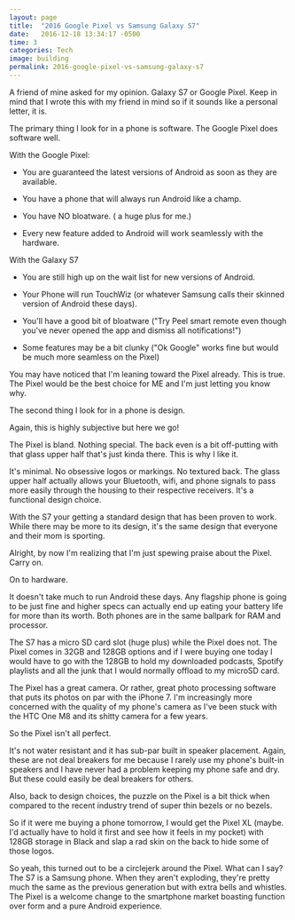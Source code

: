 ```yaml
---
layout: page
title:  "2016 Google Pixel vs Samsung Galaxy S7"
date:   2016-12-18 13:34:17 -0500
time: 3
categories: Tech
image: building
permalink: 2016-google-pixel-vs-samsung-galaxy-s7
---
```


A friend of mine asked for my opinion. Galaxy S7 or Google Pixel. Keep in mind that I wrote this with my friend in mind so if it sounds like a personal letter, it is.

The primary thing I look for in a phone is software. The Google Pixel does software well.

With the Google Pixel:

- You are guaranteed the latest versions of Android as soon as they are available.

- You have a phone that will always run Android like a champ.

- You have NO bloatware. ( a huge plus for me.)
  
- Every new feature added to Android will work seamlessly with the hardware.

With the Galaxy S7

- You are still high up on the wait list for new versions of Android.

- Your Phone will run TouchWiz (or whatever Samsung calls their skinned version of Android these days).

- You'll have a good bit of bloatware ("Try Peel smart remote even though you've never opened the app and dismiss all notifications!")

- Some features may be a bit clunky ("Ok Google" works fine but would be much more seamless on the Pixel)

You may have noticed that I'm leaning toward the Pixel already. This is true. The Pixel would be the best choice for ME and I'm just letting you know why.

The second thing I look for in a phone is design.

Again, this is highly subjective but here we go!

The Pixel is bland. Nothing special. The back even is a bit off-putting with that glass upper half that's just kinda there. This is why I like it.

It's minimal. No obsessive logos or markings. No textured back. The glass upper half actually allows your Bluetooth, wifi, and phone signals to pass more easily through the housing to their respective receivers. It's a functional design choice.

With the S7 your getting a standard design that has been proven to work. While there may be more to its design, it's the same design that everyone and their mom is sporting.

Alright, by now I'm realizing that I'm just spewing praise about the Pixel. Carry on.

On to hardware.

It doesn't take much to run Android these days. Any flagship phone is going to be just fine and higher specs can actually end up eating your battery life for more than its worth. Both phones are in the same ballpark for RAM and processor.

The S7 has a micro SD card slot (huge plus) while the Pixel does not. The Pixel comes in 32GB and 128GB options and if I were buying one today I would have to go with the 128GB to hold my downloaded podcasts, Spotify playlists and all the junk that I would normally offload to my microSD card.

The Pixel has a great camera. Or rather, great photo processing software that puts its photos on par with the iPhone 7. I'm increasingly more concerned with the quality of my phone's camera as I've been stuck with the HTC One M8 and its shitty camera for a few years.

So the Pixel isn't all perfect.

It's not water resistant and it has sub-par built in speaker placement. Again, these are not deal breakers for me because I rarely use my phone's built-in speakers and I have never had a problem keeping my phone safe and dry. But these could easily be deal breakers for others.

Also, back to design choices, the puzzle on the Pixel is a bit thick when compared to the recent industry trend of super thin bezels or no bezels.

So if it were me buying a phone tomorrow, I would get the Pixel XL (maybe. I'd actually have to hold it first and see how it feels in my pocket) with 128GB storage in Black and slap a rad skin on the back to hide some of those logos.

So yeah, this turned out to be a circlejerk around the Pixel. What can I say? The S7 is a Samsung phone. When they aren't exploding, they're pretty much the same as the previous generation but with extra bells and whistles. The Pixel is a welcome change to the smartphone market boasting function over form and a pure Android experience.
